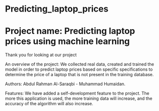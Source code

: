 # Predicting_laptop_prices


# Project name: Predicting laptop prices using machine learning

Thank you for looking at our project

An overview of the project: We collected real data, created and trained the model in order
to predict laptop prices based on specific specifications to determine the price of a 
laptop that is not present in the training database.

Authors: Abdul Rahman Al-Saraqbi - Muhammad Humaidan.

Features: We have added a self-development feature to the project. The more this application is used, 
the more training data will increase, and the accuracy of the algorithm will also increase.


